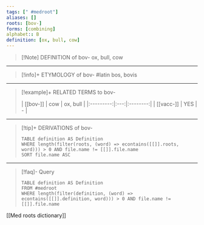 ```yaml
---
tags: [" #medroot"]
aliases: []
roots: [bov-]
forms: [combining]
alphabet:: B
definition: [ox, bull, cow]
---
```

>[!Note] DEFINITION of bov-
>ox, bull, cow
_____
>[!info]+ ETYMOLOGY of bov-
>#latin bos, bovis
_____
>[!example]+ RELATED TERMS to bov-
>
>| [[bov-]]  | cow | ox, bull |
|:---------:|:---:|:--------:|
| [[vacc-]] | YES |    -     |
_____
>[!tip]+ DERIVATIONS of bov-
>```dataview
>TABLE definition AS Definition 
>WHERE length(filter(roots, (word) => econtains([[]].roots, word))) > 0 AND file.name != [[]].file.name
>SORT file.name ASC
>```
_____
>[!faq]- Query
>
>```dataview
>TABLE definition AS Definition
>FROM #medroot
>WHERE length(filter(definition, (word) => econtains([[]].definition, word))) > 0 AND file.name != [[]].file.name
>```

[[Med roots dictionary]]
